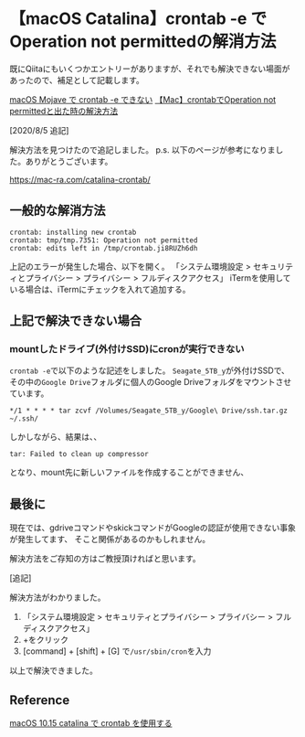 # 【macOS Catalina】crontab -e でOperation not permittedの解消方法

既にQiitaにもいくつかエントリーがありますが、それでも解決できない場面があったので、補足として記載します。

[macOS Mojave で crontab -e できない](https://qiita.com/labocho/items/e1d8ae8223f60ad9d4ee)
[【Mac】crontabでOperation not permittedと出た時の解決方法](https://qiita.com/nishina555/items/b8b0800800ccb46333af)

[2020/8/5 追記]

解決方法を見つけたので追記しました。
p.s. 以下のページが参考になりました。ありがとうございます。

<https://mac-ra.com/catalina-crontab/>

## 一般的な解消方法

```:log
crontab: installing new crontab
crontab: tmp/tmp.7351: Operation not permitted
crontab: edits left in /tmp/crontab.ji8RUZh6dh
```

上記のエラーが発生した場合、以下を開く。
「システム環境設定 > セキュリティとプライバシー > プライバシー > フルディスクアクセス」
iTermを使用している場合は、iTermにチェックを入れて追加する。

## 上記で解決できない場合

### mountしたドライブ(外付けSSD)にcronが実行できない

`crontab -e`で以下のような記述をしました。
`Seagate_5TB_y`が外付けSSDで、その中の`Google Drive`フォルダに個人のGoogle Driveフォルダをマウントさせています。

```bash=
*/1 * * * * tar zcvf /Volumes/Seagate_5TB_y/Google\ Drive/ssh.tar.gz ~/.ssh/
```

しかしながら、結果は、、

```bash=
tar: Failed to clean up compressor
```

となり、mount先に新しいファイルを作成することができません、

## 最後に

現在では、gdriveコマンドやskickコマンドがGoogleの認証が使用できない事象が発生してます、
そこと関係があるのかもしれません。

解決方法をご存知の方はご教授頂ければと思います。

[追記]

解決方法がわかりました。

1. 「システム環境設定 > セキュリティとプライバシー > プライバシー > フルディスクアクセス」
2. +をクリック
3.  [command] + [shift] + [G] で`/usr/sbin/cron`を入力

以上で解決できました。

## Reference

[macOS 10.15 catalina で crontab を使用する](https://mac-ra.com/catalina-crontab/)

